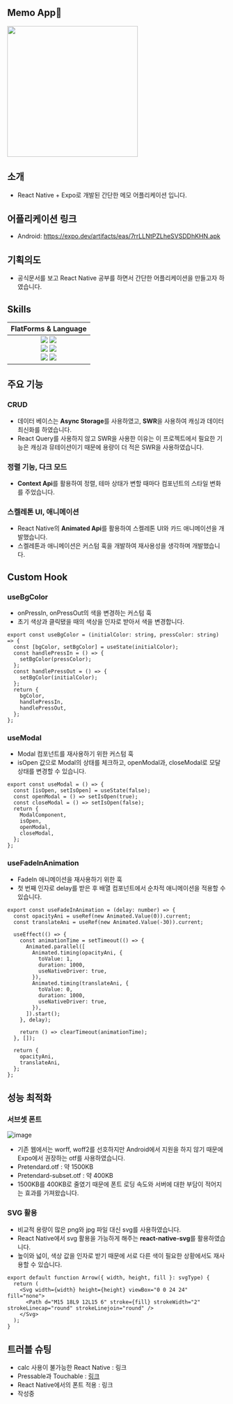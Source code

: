## Memo App📝
<img src="https://github.com/user-attachments/assets/a59329a6-0c2a-4e7b-80c8-c2efde03802a" width=300 />

## 소개
- React Native + Expo로 개발된 간단한 메모 어플리케이션 입니다.

## 어플리케이션 링크
- Android: https://expo.dev/artifacts/eas/7rrLLNtPZLheSVSDDhKHN.apk

## 기획의도
- 공식문서를 보고 React Native 공부를 하면서 간단한 어플리케이션을 만들고자 하였습니다.

## Skills

| FlatForms & Language |
| :-: |
| <img src="https://img.shields.io/badge/javascript-F7DF1E?style=for-the-badge&logo=javascript&logoColor=white"> <img src="https://img.shields.io/badge/typescript-3178C6?style=for-the-badge&logo=typescript&logoColor=white"><br/><img src="https://img.shields.io/badge/react-61DAFB?style=for-the-badge&logo=react&logoColor=white"> <img src="https://img.shields.io/badge/expo-000020?style=for-the-badge&logo=expo&logoColor=white"><br/><img src="https://img.shields.io/badge/swr-000000?style=for-the-badge&logo=swr&logoColor=white"> <img src="https://img.shields.io/badge/styledcomponents-DB7093?style=for-the-badge&logo=styledcomponents&logoColor=white">
 
## 주요 기능

### CRUD
- 데이터 베이스는 <strong>Async Storage</strong>를 사용하였고, <strong>SWR</strong>을 사용하여 캐싱과 데이터 최신화를 하였습니다.
- React Query를 사용하지 않고 SWR을 사용한 이유는 이 프로젝트에서 필요한 기능은 캐싱과 뮤테이션이기 때문에 용량이 더 적은 SWR을 사용하였습니다.

### 정렬 기능, 다크 모드
- <strong>Context Api</strong>를 활용하여 정렬, 테마 상태가 변할 때마다 컴포넌트의 스타일 변화를 주었습니다.

### 스켈레톤 UI, 애니메이션
- React Native의 <strong>Animated Api</strong>를 활용하여 스켈레톤 UI와 카드 애니메이션을 개발했습니다.
- 스켈레톤과 애니메이션은 커스텀 훅을 개발하여 재사용성을 생각하며 개발했습니다.

## Custom Hook

### useBgColor
- onPressIn, onPressOut의 색을 변경하는 커스텀 훅
- 초기 색상과 클릭됐을 때의 색상을 인자로 받아서 색을 변경합니다.
```
export const useBgColor = (initialColor: string, pressColor: string) => {
  const [bgColor, setBgColor] = useState(initialColor);
  const handlePressIn = () => {
    setBgColor(pressColor);
  };
  const handlePressOut = () => {
    setBgColor(initialColor);
  };
  return {
    bgColor,
    handlePressIn,
    handlePressOut,
  };
};
```

### useModal
- Modal 컴포넌트를 재사용하기 위한 커스텀 훅
- isOpen 값으로 Modal의 상태를 체크하고, openModal과, closeModal로 모달 상태를 변경할 수 있습니다.
```
export const useModal = () => {
  const [isOpen, setIsOpen] = useState(false);
  const openModal = () => setIsOpen(true);
  const closeModal = () => setIsOpen(false);
  return {
    ModalComponent,
    isOpen,
    openModal,
    closeModal,
  };
};
```

### useFadeInAnimation
- FadeIn 애니메이션을 재사용하기 위한 훅
- 첫 번째 인자로 delay를 받은 후 배열 컴포넌트에서 순차적 애니메이션을 적용할 수 있습니다.
```
export const useFadeInAnimation = (delay: number) => {
  const opacityAni = useRef(new Animated.Value(0)).current;
  const translateAni = useRef(new Animated.Value(-30)).current;

  useEffect(() => {
    const animationTime = setTimeout(() => {
      Animated.parallel([
        Animated.timing(opacityAni, {
          toValue: 1,
          duration: 1000,
          useNativeDriver: true,
        }),
        Animated.timing(translateAni, {
          toValue: 0,
          duration: 1000,
          useNativeDriver: true,
        }),
      ]).start();
    }, delay);

    return () => clearTimeout(animationTime);
  }, []);

  return {
    opacityAni,
    translateAni,
  };
};
```

## 성능 최적화

### 서브셋 폰트
![image](https://github.com/user-attachments/assets/1fa010a5-5573-4055-88b5-66708fc56837)
- 기존 웹에서는 worff, woff2를 선호하지만 Android에서 지원을 하지 않기 때문에 Expo에서 권장하는 otf를 사용하였습니다.
- Pretendard.otf : 약 1500KB
- Pretendard-subset.otf : 약 400KB
- 1500KB를 400KB로 줄였기 때문에 폰트 로딩 속도와 서버에 대한 부담이 적어지는 효과를 가져왔습니다.

### SVG 활용
- 비교적 용량이 많은 png와 jpg 파일 대신 svg를 사용하였습니다.
- React Native에서 svg 활용을 가능하게 해주는 <strong>react-native-svg</strong>를 활용하였습니다.
- 높이와 넓이, 색상 값을 인자로 받기 때문에 서로 다른 색이 필요한 상황에서도 재사용할 수 있습니다.
```
export default function Arrow({ width, height, fill }: svgType) {
  return (
    <Svg width={width} height={height} viewBox="0 0 24 24" fill="none">
      <Path d="M15 18L9 12L15 6" stroke={fill} strokeWidth="2" strokeLinecap="round" strokeLinejoin="round" />
    </Svg>
  );
}
```

## 트러블 슈팅
- calc 사용이 불가능한 React Native : 링크
- Pressable과 Touchable : [링크](https://velog.io/@d_hyeon/Pressable-vs-Button-vs-Touchable)
- React Native에서의 폰트 적용 : 링크
- 작성중
